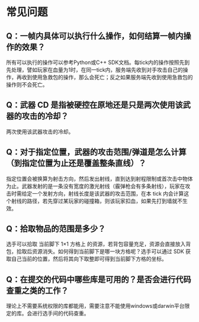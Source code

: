 # 常见问题

## Q：一帧内具体可以执行什么操作，如何结算一帧内操作的效果？

所有可以执行的操作可以参考Python或C++ SDK文档。每tick内的操作按照先到先处理，譬如玩家在血量为1时，在同一tick内，服务端先收到对手攻击自己的操作，再收到使用急救包的操作，那么会死亡；反之如果服务端先收到使用急救包的操作则不会死亡。

## Q：武器 CD 是指被硬控在原地还是只是两次使用该武器的攻击的冷却？

两次使用该武器攻击的冷却。

## Q：对于指定位置，武器的攻击范围/弹道是怎么计算（到指定位置为止还是覆盖整条直线）？

指定位置会被换算为射击方向，然后发出射线，直到达到射程限制或首次击中物体为止。武器发射的是一条没有宽度的激光射线（霰弹枪会有多条射线），玩家在攻击时需给定一个发射方向，射线长度是该武器的攻击范围，在本 tick 内会计算这个射线的路径，若先穿过某玩家的碰撞箱，则该玩家扣血，如果先打到墙就不生效。

## Q：拾取物品的范围是多少？

选手可以拾取 当前脚下 1×1 方格上 的资源，若背包容量充足，资源会直接放入背包，拾取后资源消失。如何得到当前脚下是哪一块方格呢？选手可以通过 SDK 获取自己当前的位置，然后将其向下取整即可得到当前脚下方格的坐标。


## Q：在提交的代码中哪些库是可用的？是否会进行代码查重之类的工作？

理论上不需要系统权限的库都能用，需要注意不能使用windows或darwin平台限定的库。会进行选手间的代码查重。
